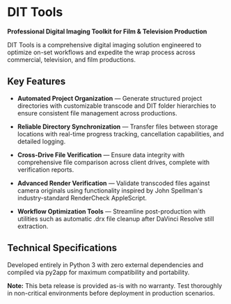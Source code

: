 # DIT Tools

**Professional Digital Imaging Toolkit for Film & Television Production**

DIT Tools is a comprehensive digital imaging solution engineered to optimize on-set workflows and expedite the wrap process across commercial, television, and film productions.

## Key Features

* **Automated Project Organization** — Generate structured project directories with customizable transcode and DIT folder hierarchies to ensure consistent file management across productions.

* **Reliable Directory Synchronization** — Transfer files between storage locations with real-time progress tracking, cancellation capabilities, and detailed logging.

* **Cross-Drive File Verification** — Ensure data integrity with comprehensive file comparison across client drives, complete with verification reports.

* **Advanced Render Verification** — Validate transcoded files against camera originals using functionality inspired by John Spellman's industry-standard RenderCheck AppleScript.

* **Workflow Optimization Tools** — Streamline post-production with utilities such as automatic .drx file cleanup after DaVinci Resolve still extraction.

## Technical Specifications

Developed entirely in Python 3 with zero external dependencies and compiled via py2app for maximum compatibility and portability.

**Note:** This beta release is provided as-is with no warranty. Test thoroughly in non-critical environments before deployment in production scenarios.

